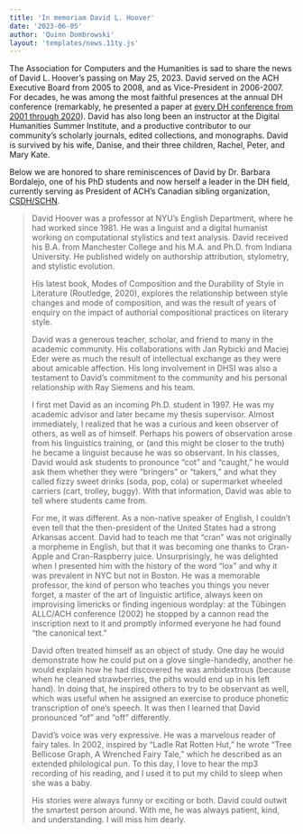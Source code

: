 ```yaml
---
title: 'In memoriam David L. Hoover'
date: '2023-06-05'
author: 'Quinn Dombrowski'
layout: 'templates/news.11ty.js'
---
```


The Association for Computers and the Humanities is sad to share the news of David L. Hoover’s passing on May 25, 2023. David served on the ACH Executive Board from 2005 to 2008, and as Vice-President in 2006-2007. For decades, he was among the most faithful presences at the annual DH conference (remarkably, he presented a paper at [every DH conference from 2001 through 2020](https://dh-abstracts.library.virginia.edu/authors/23)). David has also long been an instructor at the Digital Humanities Summer Institute, and a productive contributor to our community’s scholarly journals, edited collections, and monographs. David is survived by his wife, Danise, and their three children, Rachel, Peter, and Mary Kate.

Below we are honored to share reminiscences of David by Dr. Barbara Bordalejo, one of his PhD students and now herself a leader in the DH field, currently serving as President of ACH’s Canadian sibling organization, [CSDH/SCHN](https://csdh-schn.org/about-csdh-schn/).

> David Hoover was a professor at NYU’s English Department, where he had worked since 1981. He was a linguist and a digital humanist working on computational stylistics and text analysis. David received his B.A. from Manchester College and his M.A. and Ph.D. from Indiana University. He published widely on authorship attribution, stylometry, and stylistic evolution.
>
> His latest book, Modes of Composition and the Durability of Style in Literature (Routledge, 2020), explores the relationship between style changes and mode of composition, and was the result of years of enquiry on the impact of authorial compositional practices on literary style.
>
> David was a generous teacher, scholar, and friend to many in the academic community. His collaborations with Jan Rybicki and Maciej Eder were as much the result of intellectual exchange as they were about amicable affection. His long involvement in DHSI was also a testament to David’s commitment to the community and his personal relationship with Ray Siemens and his team.  
>
> I first met David as an incoming Ph.D. student in 1997. He was my academic advisor and later became my thesis supervisor. Almost immediately, I realized that he was a curious and keen observer of others, as well as of himself. Perhaps his powers of observation arose from his linguistics training, or (and this might be closer to the truth) he became a linguist because he was so observant. In his classes, David would ask students to pronounce “cot” and “caught,” he would ask them whether they were “bringers” or “takers,” and what they called fizzy sweet drinks (soda, pop, cola) or supermarket wheeled carriers (cart, trolley, buggy). With that information, David was able to tell where students came from.
>
> For me, it was different. As a non-native speaker of English, I couldn’t even tell that the then-president of the United States had a strong Arkansas accent. David had to teach me that “cran” was not originally a morpheme in English, but that it was becoming one thanks to Cran-Apple and Cran-Raspberry juice. Unsurprisingly, he was delighted when I presented him with the history of the word “lox” and why it was prevalent in NYC but not in Boston. He was a memorable professor, the kind of person who teaches you things you never forget, a master of the art of linguistic artifice, always keen on improvising limericks or finding ingenious wordplay: at the Tübingen ALLC/ACH conference (2002) he stopped by a cannon read the inscription next to it and promptly informed everyone he had found “the canonical text.”
>
> David often treated himself as an object of study. One day he would demonstrate how he could put on a glove single-handedly, another he would explain how he had discovered he was ambidextrous (because when he cleaned strawberries, the piths would end up in his left hand). In doing that, he inspired others to try to be observant as well, which was useful when he assigned an exercise to produce phonetic transcription of one’s speech. It was then I learned that David pronounced “of” and “off” differently.
>
> David’s voice was very expressive. He was a marvelous reader of fairy tales. In 2002, inspired by “Ladle Rat Rotten Hut,” he wrote “Tree Bellicose Graph, A Wrenched Fairy Tale,” which he described as an extended philological pun. To this day, I love to hear the mp3 recording of his reading, and I used it to put my child to sleep when she was a baby.
>
> His stories were always funny or exciting or both. David could outwit the smartest person around. With me, he was always patient, kind, and understanding. I will miss him dearly.
